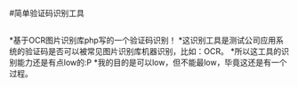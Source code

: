 #简单验证码识别工具

##
*基于OCR图片识别库php写的一个验证码识别！
*这识别工具是测试公司应用系统的验证码是否可以被常见图片识别库机器识别，比如：OCR。
*所以这工具的识别能力还是有点low的:P
*我的目的是可以low，但不能最low，毕竟这还是有一个过程。

